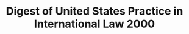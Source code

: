 ---
layout: wrapper_text
category: datasets

# Basic
identifier: "100,687"
title: "Digest of United States Practice in International Law 2000"
describedBy: "http://www.state.gov/documents/organization/139599.pdf"
description: "The Office of the Legal Adviser publishes the annual Digest of United States Practice in International Law to provide the public with a historical record of the views and practice of the Government of the United States in public and private international law. The 2000 volume covers significant legal developments that occurred during 2000. The edition provides documentary excerpts and other information concerning developments in the areas of nationality, citizenship, and immigration (chapter 1); consular and judicial assistance and related issues (chapter 2), international criminal law (chapter 3); treaties and other international agreements (chapter 4); federal foreign affairs authority (chapter 5); human rights and humanitarian law (chapter 6); international organizations and multilateral institutions (chapter 7); international claims and state responsibility (chapter 8); diplomatic relations, continuity and succession of states (chapter 9); immunities and related issues (chapter 10); trade, commercial relations, investment and transportation (chapter 11); territorial regimes and related issues (chapter 12); environment and other transnational scientific issues (chapter 13); private international law (chapter 14); sanctions (chapter 15); and use of force and arms control (chapter 16). In his introduction to the 2000 Digest, then Legal Adviser William H. Taft IV provided an overview of the methodology used in preparing the volume and the history of the Digest."
programCode:
  - "014:003"
bureauCode:
  - "014:00"

# Dates
modified: "2005-01-01"

# POC
poc:
  type: "vcard:Contact"
  fn: "Guymon, CarrieLyn"
  hasEmail: "mailto:GuymonCD@state.gov"

# Publisher
publisher:
  type: "org:Organization"
  name: "U.S. Department of State"

# Spatiotemporal
spatial: "US"
temporal: "2000-01-01T00:00:01Z/2000-12-31T23:59:59Z"

# Distribution
distribution:
  - type: "dcat:Distribution"
    downloadURL: "http://www.state.gov/documents/organization/139599.pdf"
    mediaType: "application/pdf"
  - type: "dcat:Distribution"
    accessURL: "http://www.state.gov/documents/organization/139599.pdf"
    format: "pdf"

# Keywords
keyword:
  - "-"
---